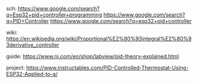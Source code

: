 sch: https://www.google.com/search?q=Esp32+pid+controller+programming https://www.google.com/search?q=PID+Controller https://www.google.com/search?q=esp32+pid+controller

wiki: https://en.wikipedia.org/wiki/Proportional%E2%80%93integral%E2%80%93derivative_controller

guide: https://www.ni.com/en/shop/labview/pid-theory-explained.html

project: https://www.instructables.com/PID-Controlled-Thermostat-Using-ESP32-Applied-to-a/
